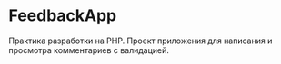 # FeedbackApp

Практика разработки на PHP.
Проект приложения для написания и просмотра комментариев с валидацией.

